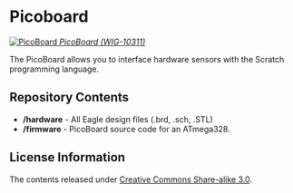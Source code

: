 Picoboard
=========

[![PicoBoard](https://dlnmh9ip6v2uc.cloudfront.net/images/products/1/0/3/1/1/10311-01b_i_ma.jpg) 
*PicoBoard (WIG-10311)*](https://www.sparkfun.com/products/10311)

The PicoBoard allows you to interface hardware sensors with the Scratch programming language.


Repository Contents
-------------------
* **/hardware** - All Eagle design files (.brd, .sch, .STL)
* **/firmware** - PicoBoard source code for an ATmega328.

License Information
-------------------
The contents released under [Creative Commons Share-alike 3.0](http://creativecommons.org/licenses/by-sa/3.0/).  